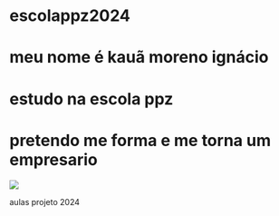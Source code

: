 # escolappz2024
# meu nome é kauã moreno ignácio
# estudo na escola ppz
# pretendo me forma e me torna um empresario 

![](https://media1.tenor.com/m/bIWKGrYb0FIAAAAC/crazy-dance-funny-dance.gif)

aulas projeto 2024 
